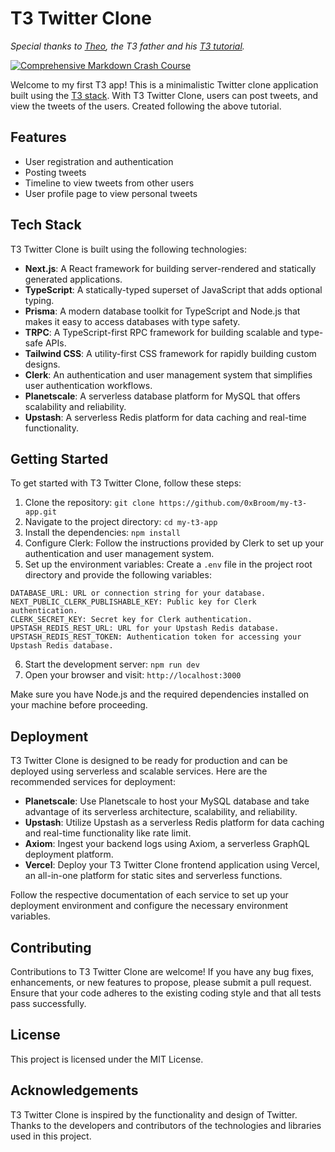 # T3 Twitter Clone

_Special thanks to [Theo](https://t3.gg/), the T3 father and his [T3 tutorial](https://www.youtube.com/watch?v=YkOSUVzOAA4)._

[![Comprehensive Markdown Crash Course](https://markdown-videos.deta.dev/youtube/YkOSUVzOAA4)](https://www.youtube.com/watch?v=YkOSUVzOAA4)

Welcome to my first T3 app! This is a minimalistic Twitter clone application built using the [T3 stack](https://create.t3.gg/). With T3 Twitter Clone, users can post tweets, and view the tweets of the users. Created following the above tutorial.

## Features

- User registration and authentication
- Posting tweets
- Timeline to view tweets from other users
- User profile page to view personal tweets

## Tech Stack

T3 Twitter Clone is built using the following technologies:

- **Next.js**: A React framework for building server-rendered and statically generated applications.
- **TypeScript**: A statically-typed superset of JavaScript that adds optional typing.
- **Prisma**: A modern database toolkit for TypeScript and Node.js that makes it easy to access databases with type safety.
- **TRPC**: A TypeScript-first RPC framework for building scalable and type-safe APIs.
- **Tailwind CSS**: A utility-first CSS framework for rapidly building custom designs.
- **Clerk**: An authentication and user management system that simplifies user authentication workflows.
- **Planetscale**: A serverless database platform for MySQL that offers scalability and reliability.
- **Upstash**: A serverless Redis platform for data caching and real-time functionality.

## Getting Started

To get started with T3 Twitter Clone, follow these steps:

1. Clone the repository: `git clone https://github.com/0xBroom/my-t3-app.git`
2. Navigate to the project directory: `cd my-t3-app`
3. Install the dependencies: `npm install`
4. Configure Clerk: Follow the instructions provided by Clerk to set up your authentication and user management system.
5. Set up the environment variables: Create a `.env` file in the project root directory and provide the following variables:

```plaintext
DATABASE_URL: URL or connection string for your database.
NEXT_PUBLIC_CLERK_PUBLISHABLE_KEY: Public key for Clerk authentication.
CLERK_SECRET_KEY: Secret key for Clerk authentication.
UPSTASH_REDIS_REST_URL: URL for your Upstash Redis database.
UPSTASH_REDIS_REST_TOKEN: Authentication token for accessing your Upstash Redis database.
```

6. Start the development server: `npm run dev`
7. Open your browser and visit: `http://localhost:3000`

Make sure you have Node.js and the required dependencies installed on your machine before proceeding.

## Deployment

T3 Twitter Clone is designed to be ready for production and can be deployed using serverless and scalable services. Here are the recommended services for deployment:

- **Planetscale**: Use Planetscale to host your MySQL database and take advantage of its serverless architecture, scalability, and reliability.
- **Upstash**: Utilize Upstash as a serverless Redis platform for data caching and real-time functionality like rate limit.
- **Axiom**: Ingest your backend logs using Axiom, a serverless GraphQL deployment platform.
- **Vercel**: Deploy your T3 Twitter Clone frontend application using Vercel, an all-in-one platform for static sites and serverless functions.

Follow the respective documentation of each service to set up your deployment environment and configure the necessary environment variables.

## Contributing
Contributions to T3 Twitter Clone are welcome! If you have any bug fixes, enhancements, or new features to propose, please submit a pull request. Ensure that your code adheres to the existing coding style and that all tests pass successfully.

## License
This project is licensed under the MIT License.

## Acknowledgements
T3 Twitter Clone is inspired by the functionality and design of Twitter. Thanks to the developers and contributors of the technologies and libraries used in this project.
